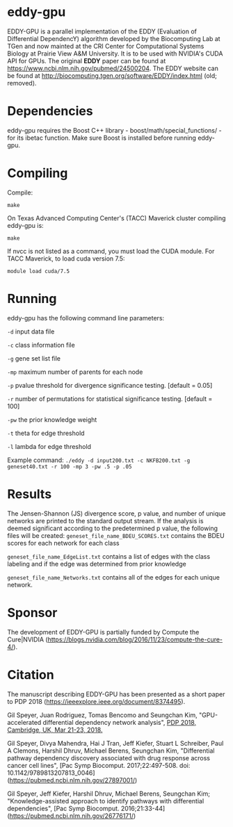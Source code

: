 # eddy-gpu
EDDY-GPU is a parallel implementation  of the EDDY (Evaluation of Differential DependencY) algorithm developed by the Biocomputing Lab at TGen and now mainted at the CRI Center for Computational Systems Biology at Prairie View A&M University. It is to be used with NVIDIA's CUDA API for GPUs. The original **EDDY** paper can be found at https://www.ncbi.nlm.nih.gov/pubmed/24500204. The EDDY website can be found at http://biocomputing.tgen.org/software/EDDY/index.html (old; removed).  

# Dependencies
eddy-gpu requires the Boost C++ library - boost/math/special_functions/ - for its ibetac function. Make sure Boost is installed before running eddy-gpu.

# Compiling
Compile:

```make```

On Texas Advanced Computing Center's (TACC) Maverick cluster compiling eddy-gpu is:

```make```

If nvcc is not listed as a command, you must load the CUDA module. For TACC Maverick, to load cuda version 7.5:

```module load cuda/7.5```

# Running
eddy-gpu has the following command line parameters:

```-d``` input data file

```-c``` class information file

```-g``` gene set list file

```-mp``` maximum number of parents for each node

```-p``` pvalue threshold for divergence significance testing. [default = 0.05]

```-r``` number of permutations for statistical significance testing. [default = 100]

```-pw``` the prior knowledge weight

```-t``` theta for edge threshold

```-l``` lambda for edge threshold

Example command:
```./eddy -d input200.txt -c NKFB200.txt -g geneset40.txt -r 100 -mp 3 -pw .5 -p .05```

# Results
The Jensen-Shannon (JS) divergence score, p value, and number of unique networks are printed to the standard output stream.
If the analysis is deemed significant according to the predetermined p value, the following files will be created:
```geneset_file_name_BDEU_SCORES.txt``` contains the BDEU scores for each network for each class

```geneset_file_name_EdgeList.txt``` contains a list of edges with the class labeling and if the edge was determined from prior knowledge

```geneset_file_name_Networks.txt``` contains all of the edges for each unique network.

# Sponsor
The development of EDDY-GPU is partially funded by Compute the Cure|NVIDIA (https://blogs.nvidia.com/blog/2016/11/23/compute-the-cure-4/).

# Citation 
The manuscript describing EDDY-GPU has been presented as a short paper to PDP 2018 (https://ieeexplore.ieee.org/document/8374495).

Gil Speyer, Juan Rodriguez, Tomas Bencomo and Seungchan Kim, "GPU-accelerated differential dependency network analysis", [PDP 2018, Cambridge, UK, Mar 21-23, 2018.](https://ieeexplore.ieee.org/document/8374495)

Gil Speyer, Divya Mahendra, Hai J Tran, Jeff Kiefer, Stuart L Schreiber, Paul A Clemons, Harshil Dhruv, Michael Berens, Seungchan Kim, "Differential pathway dependency discovery associated with drug response across cancer cell lines", [Pac Symp Biocomput. 2017;22:497-508.  doi: 10.1142/9789813207813_0046] (https://pubmed.ncbi.nlm.nih.gov/27897001/)

Gil Speyer, Jeff Kiefer, Harshil Dhruv, Michael Berens, Seungchan Kim; "Knowledge-assisted approach to identify pathways with differential dependencies", [Pac Symp Biocomput. 2016;21:33-44] (https://pubmed.ncbi.nlm.nih.gov/26776171/)

